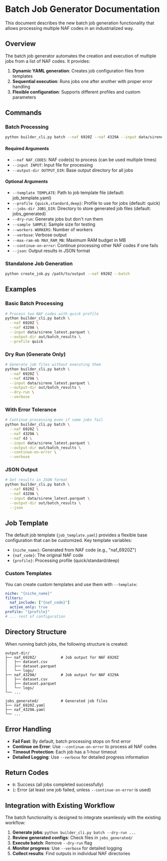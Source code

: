 # Batch Job Generator Documentation

This document describes the new batch job generation functionality that allows processing multiple NAF codes in an industrialized way.

## Overview

The batch job generator automates the creation and execution of multiple jobs from a list of NAF codes. It provides:

1. **Dynamic YAML generation**: Creates job configuration files from templates
2. **Sequential execution**: Runs jobs one after another with proper error handling
3. **Flexible configuration**: Supports different profiles and custom parameters

## Commands

### Batch Processing

```bash
python builder_cli.py batch --naf 6920Z --naf 4329A --input data/sirene_latest.parquet --output-dir out/batch_results
```

#### Required Arguments

- `--naf NAF_CODES`: NAF code(s) to process (can be used multiple times)
- `--input INPUT`: Input file for processing
- `--output-dir OUTPUT_DIR`: Base output directory for all jobs

#### Optional Arguments

- `--template TEMPLATE`: Path to job template file (default: job_template.yaml)
- `--profile {quick,standard,deep}`: Profile to use for jobs (default: quick)
- `--jobs-dir JOBS_DIR`: Directory to store generated job files (default: jobs_generated)
- `--dry-run`: Generate jobs but don't run them
- `--sample SAMPLE`: Sample size for testing
- `--workers WORKERS`: Number of workers
- `--verbose`: Verbose output
- `--max-ram-mb MAX_RAM_MB`: Maximum RAM budget in MB
- `--continue-on-error`: Continue processing other NAF codes if one fails
- `--json`: Output results in JSON format

### Standalone Job Generation

```bash
python create_job.py /path/to/output --naf 6920Z --batch
```

## Examples

### Basic Batch Processing
```bash
# Process two NAF codes with quick profile
python builder_cli.py batch \
  --naf 6920Z \
  --naf 4329A \
  --input data/sirene_latest.parquet \
  --output-dir out/batch_results \
  --profile quick
```

### Dry Run (Generate Only)
```bash
# Generate job files without executing them
python builder_cli.py batch \
  --naf 6920Z \
  --naf 4329A \
  --input data/sirene_latest.parquet \
  --output-dir out/batch_results \
  --dry-run \
  --verbose
```

### With Error Tolerance
```bash
# Continue processing even if some jobs fail
python builder_cli.py batch \
  --naf 6920Z \
  --naf 4329A \
  --naf 43 \
  --input data/sirene_latest.parquet \
  --output-dir out/batch_results \
  --continue-on-error \
  --verbose
```

### JSON Output
```bash
# Get results in JSON format
python builder_cli.py batch \
  --naf 6920Z \
  --naf 4329A \
  --input data/sirene_latest.parquet \
  --output-dir out/batch_results \
  --json
```

## Job Template

The default job template (`job_template.yaml`) provides a flexible base configuration that can be customized. Key template variables:

- `{niche_name}`: Generated from NAF code (e.g., "naf_6920Z")
- `{naf_code}`: The original NAF code
- `{profile}`: Processing profile (quick/standard/deep)

### Custom Templates

You can create custom templates and use them with `--template`:

```yaml
niche: "{niche_name}"
filters:
  naf_include: ["{naf_code}"]
  active_only: true
profile: "{profile}"
# ... rest of configuration
```

## Directory Structure

When running batch jobs, the following structure is created:

```
output-dir/
├── naf_6920Z/           # Job output for NAF 6920Z
│   ├── dataset.csv
│   ├── dataset.parquet
│   └── logs/
├── naf_4329A/           # Job output for NAF 4329A
│   ├── dataset.csv
│   ├── dataset.parquet
│   └── logs/
└── ...

jobs_generated/          # Generated job files
├── naf_6920Z.yaml
├── naf_4329A.yaml
└── ...
```

## Error Handling

- **Fail Fast**: By default, batch processing stops on first error
- **Continue on Error**: Use `--continue-on-error` to process all NAF codes
- **Timeout Protection**: Each job has a 1-hour timeout
- **Detailed Logging**: Use `--verbose` for detailed progress information

## Return Codes

- `0`: Success (all jobs completed successfully)
- `1`: Error (at least one job failed, unless `--continue-on-error` is used)

## Integration with Existing Workflow

The batch functionality is designed to integrate seamlessly with the existing workflow:

1. **Generate jobs**: `python builder_cli.py batch --dry-run ...`
2. **Review generated configs**: Check files in `jobs_generated/`
3. **Execute batch**: Remove `--dry-run` flag
4. **Monitor progress**: Use `--verbose` for detailed logging
5. **Collect results**: Find outputs in individual NAF directories
